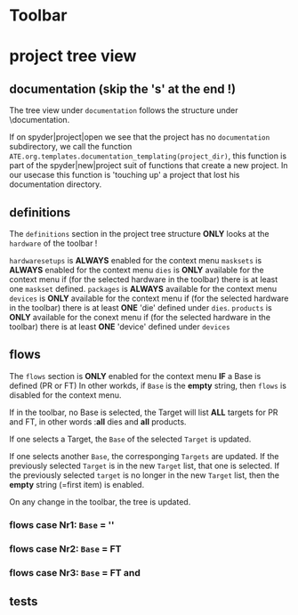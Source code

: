 # Toolbar



# project tree view

## documentation (skip the 's' at the end !)

The tree view under `documentation` follows the structure under <project>\documentation.

If on spyder|project|open we see that the project has no `documentation` subdirectory,
we call the function `ATE.org.templates.documentation_templating(project_dir)`, 
this function is part of the spyder|new|project suit of functions that create a new project.
In our usecase this function is 'touching up' a project that lost his documentation directory.

## definitions

The `definitions` section in the project tree structure **ONLY** looks at
the `hardware` of the toolbar !

`hardwaresetups` is **ALWAYS** enabled for the context menu 
`masksets` is **ALWAYS** enabled for the context menu
`dies` is **ONLY** available for the context menu if (for the selected hardware in the toolbar) 
there is at least one `maskset` defined.
`packages` is **ALWAYS** available for the context menu
`devices` is **ONLY** available for the context menu if (for the selected hardware in the toolbar)
there is at least **ONE** 'die' defined under `dies`.
`products` is **ONLY** available for the conext menu if (for the selected hardware in the toolbar)
there is at least **ONE** 'device' defined under `devices`

## flows

The `flows` section is **ONLY** enabled for the context menu **IF** a Base is defined (PR or FT)
In other workds, if `Base` is the **empty** string, then `flows` is disabled for the context menu.

If in the toolbar, no Base is selected, the Target will list **ALL** targets for PR and FT, in
other words :**all** dies and **all** products. 

If one selects a Target, the `Base` of the selected `Target` is updated.

If one selects another `Base`, the corresponging `Targets` are updated. If the previously
selected `Target` is in the new `Target` list, that one is selected. If the previously
selected `target` is no longer in the new `Target` list, then the **empty** string (=first item)
is enabled.

On any change in the toolbar, the tree is updated.

### flows case Nr1: `Base` = ''

### flows case Nr2: `Base` = FT

### flows case Nr3: `Base` = FT and 





## tests
